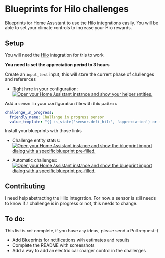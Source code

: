 # Blueprints for Hilo challenges
Blueprints for Home Assistant to use the Hilo integrations easily. You will be able to set your climate controls to increase your Hilo rewards.

## Setup

You will need the [Hilo](https://github.com/dvd-dev/hilo) integration for this to work

**You need to set the appreciation period to 3 hours**

Create an `input_text` input, this will store the current phase of challenges and references

* Right here in your configuration: [![Open your Home Assistant instance and show your helper entities.](https://my.home-assistant.io/badges/helpers.svg)](https://my.home-assistant.io/redirect/helpers/)

Add a `sensor` in your configuration file with this pattern:

```yaml
challenge_in_progress:
  friendly_name: Challenge in progress sensor
  value_template: "{{ is_state('sensor.defi_hilo', 'appreciation') or is_state('sensor.defi_hilo', 'pre_heat') or is_state('sensor.defi_hilo', 'reduction') }}"
```

Install your blueprints with those links:

* Challenge entity status: [![Open your Home Assistant instance and show the blueprint import dialog with a specific blueprint pre-filled.](https://my.home-assistant.io/badges/blueprint_import.svg)](https://my.home-assistant.io/redirect/blueprint_import/?blueprint_url=https%3A%2F%2Fraw.githubusercontent.com%2FEradash%2Fha-hilo-blueprints%2Fmain%2Fchallenge_entity_updater.yaml)

* Automatic challenges: [![Open your Home Assistant instance and show the blueprint import dialog with a specific blueprint pre-filled.](https://my.home-assistant.io/badges/blueprint_import.svg)](https://my.home-assistant.io/redirect/blueprint_import/?blueprint_url=https%3A%2F%2Fraw.githubusercontent.com%2FEradash%2Fha-hilo-blueprints%2Fmain%2Fgeneric_challenges.yaml)

## Contributing

I need help abstracting the Hilo integration. For now, a sensor is still needs to know if a challenge is in progress or not, this needs to change.

## To do:

This list is not complete, if you have any ideas, please send a Pull request :)

* Add Blueprints for notifications with estimates and results
* Complete the README with screenshots
* Add a way to add an electric car charger control in the challenges